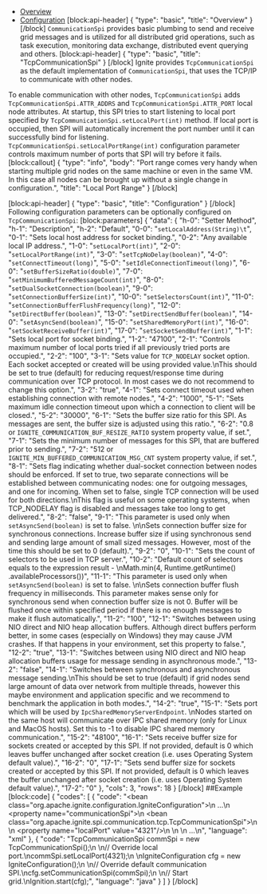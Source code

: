 * [Overview](#overview)
* [Configuration](#Configuration)
[block:api-header]
{
  "type": "basic",
  "title": "Overview"
}
[/block]
`CommunicationSpi` provides basic plumbing to send and receive grid messages and is utilized for all distributed grid operations, such as task execution, monitoring data exchange, distributed event querying and others. 
[block:api-header]
{
  "type": "basic",
  "title": "TcpCommunicationSpi"
}
[/block]
Ignite provides `TcpCommunicationSpi` as the default implementation of `CommunicationSpi`, that uses the TCP/IP to communicate with other nodes. 

To enable communication with other nodes, `TcpCommunicationSpi` adds `TcpCommunicationSpi.ATTR_ADDRS` and `TcpCommunicationSpi.ATTR_PORT` local node attributes. At startup, this SPI tries to start listening to local port specified by `TcpCommunicationSpi.setLocalPort(int)` method. If local port is occupied, then SPI will automatically increment the port number until it can successfully bind for listening. `TcpCommunicationSpi.setLocalPortRange(int)` configuration parameter controls maximum number of ports that SPI will try before it fails. 
[block:callout]
{
  "type": "info",
  "body": "Port range comes very handy when starting multiple grid nodes on the same machine or even in the same VM. In this case all nodes can be brought up without a single change in configuration.",
  "title": "Local Port Range"
}
[/block]

[block:api-header]
{
  "type": "basic",
  "title": "Configuration"
}
[/block]
Following configuration parameters can be optionally configured on `TcpCommunicationSpi`:
[block:parameters]
{
  "data": {
    "h-0": "Setter Method",
    "h-1": "Description",
    "h-2": "Default",
    "0-0": "`setLocalAddress(String)\t`",
    "0-1": "Sets local host address for socket binding.",
    "0-2": "Any available local IP address.",
    "1-0": "`setLocalPort(int)`",
    "2-0": "`setLocalPortRange(int)`",
    "3-0": "`setTcpNoDelay(boolean)`",
    "4-0": "`setConnectTimeout(long)`",
    "5-0": "`setIdleConnectionTimeout(long)`",
    "6-0": "`setBufferSizeRatio(double)`",
    "7-0": "`setMinimumBufferedMessageCount(int)`",
    "8-0": "`setDualSocketConnection(boolean)`",
    "9-0": "`setConnectionBufferSize(int)`",
    "10-0": "`setSelectorsCount(int)`",
    "11-0": "`setConnectionBufferFlushFrequency(long)`",
    "12-0": "`setDirectBuffer(boolean)`",
    "13-0": "`setDirectSendBuffer(boolean)`",
    "14-0": "`setAsyncSend(boolean)`",
    "15-0": "`setSharedMemoryPort(int)`",
    "16-0": "`setSocketReceiveBuffer(int)`",
    "17-0": "`setSocketSendBuffer(int)`",
    "1-1": "Sets local port for socket binding.",
    "1-2": "47100",
    "2-1": "Controls maximum number of local ports tried if all previously tried ports are occupied.",
    "2-2": "100",
    "3-1": "Sets value for `TCP_NODELAY` socket option. Each socket accepted or created will be using provided value.\nThis should be set to true (default) for reducing request/response time during communication over TCP protocol. In most cases we do not recommend to change this option.",
    "3-2": "true",
    "4-1": "Sets connect timeout used when establishing connection with remote nodes.",
    "4-2": "1000",
    "5-1": "Sets maximum idle connection timeout upon which a connection to client will be closed.",
    "5-2": "30000",
    "6-1": "Sets the buffer size ratio for this SPI. As messages are sent, the buffer size is adjusted using this ratio.",
    "6-2": "0.8 or `IGNITE_COMMUNICATION_BUF_RESIZE_RATIO` system property value, if set.",
    "7-1": "Sets the minimum number of messages for this SPI, that are buffered prior to sending.",
    "7-2": "512 or `IGNITE_MIN_BUFFERED_COMMUNICATION_MSG_CNT` system property value, if set.",
    "8-1": "Sets flag indicating whether dual-socket connection between nodes should be enforced. If set to true, two separate connections will be established between communicating nodes: one for outgoing messages, and one for incoming. When set to false, single TCP connection will be used for both directions.\nThis flag is useful on some operating systems, when TCP_NODELAY flag is disabled and messages take too long to get delivered.",
    "8-2": "false",
    "9-1": "This parameter is used only when `setAsyncSend(boolean)` is set to false. \n\nSets connection buffer size for synchronous connections. Increase buffer size if using synchronous send and sending large amount of small sized messages. However, most of the time this should be set to 0 (default).",
    "9-2": "0",
    "10-1": "Sets the count of selectors to be used in TCP server.",
    "10-2": "Default count of selectors equals to the expression result - \nMath.min(4, Runtime.getRuntime() .availableProcessors())",
    "11-1": "This parameter is used only when `setAsyncSend(boolean)` is set to false. \n\nSets connection buffer flush frequency in milliseconds. This parameter makes sense only for synchronous send when connection buffer size is not 0. Buffer will be flushed once within specified period if there is no enough messages to make it flush automatically.",
    "11-2": "100",
    "12-1": "Switches between using NIO direct and NIO heap allocation buffers. Although direct buffers perform better, in some cases (especially on Windows) they may cause JVM crashes. If that happens in your environment, set this property to false.",
    "12-2": "true",
    "13-1": "Switches between using NIO direct and NIO heap allocation buffers usage for message sending in asynchronous mode.",
    "13-2": "false",
    "14-1": "Switches between synchronous and asynchronous message sending.\nThis should be set to true (default) if grid nodes send large amount of data over network from multiple threads, however this maybe environment and application specific and we recommend to benchmark the application in both modes.",
    "14-2": "true",
    "15-1": "Sets port which will be used by `IpcSharedMemoryServerEndpoint`. \nNodes started on the same host will communicate over IPC shared memory (only for Linux and MacOS hosts). Set this to -1 to disable IPC shared memory communication.",
    "15-2": "48100",
    "16-1": "Sets receive buffer size for sockets created or accepted by this SPI. If not provided, default is 0 which leaves buffer unchanged after socket creation (i.e. uses Operating System default value).",
    "16-2": "0",
    "17-1": "Sets send buffer size for sockets created or accepted by this SPI. If not provided, default is 0 which leaves the buffer unchanged after socket creation (i.e. uses Operating System default value).",
    "17-2": "0"
  },
  "cols": 3,
  "rows": 18
}
[/block]
##Example 
[block:code]
{
  "codes": [
    {
      "code": "<bean class=\"org.apache.ignite.configuration.IgniteConfiguration\">\n  ...\n  <property name=\"communicationSpi\">\n    <bean class=\"org.apache.ignite.spi.communication.tcp.TcpCommunicationSpi\">\n      <!-- Override local port. -->\n      <property name=\"localPort\" value=\"4321\"/>\n    </bean>\n  </property>\n  ...\n</bean>",
      "language": "xml"
    },
    {
      "code": "TcpCommunicationSpi commSpi = new TcpCommunicationSpi();\n \n// Override local port.\ncommSpi.setLocalPort(4321);\n \nIgniteConfiguration cfg = new IgniteConfiguration();\n \n// Override default communication SPI.\ncfg.setCommunicationSpi(commSpi);\n \n// Start grid.\nIgnition.start(cfg);",
      "language": "java"
    }
  ]
}
[/block]